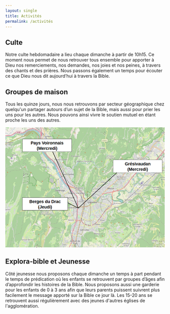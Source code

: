 ```yaml
---
layout: single
title: Activités
permalink: /activités
---
```


## Culte

Notre culte hebdomadaire a lieu chaque dimanche à partir de 10h15. Ce moment nous permet de nous retrouver tous ensemble pour apporter à Dieu nos remerciements, nos demandes, nos joies et nos peines, à travers des chants et des prières.
Nous passons également un temps pour écouter ce que Dieu nous dit aujourd’hui à travers la Bible.

## Groupes de maison

Tous les quinze jours, nous nous retrouvons par secteur géographique chez quelqu'un partager autours d’un sujet de la Bible, mais aussi pour prier les uns pour les autres. Nous pouvons ainsi vivre le soutien mutuel en étant proche les uns des autres.

![image info](./images/gbm.png)

## Explora-bible et Jeunesse

Côté jeunesse nous proposons chaque dimanche un temps à part pendant le temps de prédication où les enfants se retrouvent par groupes d’âges afin d’approfondir les histoires de la Bible.
Nous proposons aussi une garderie pour les enfants de 0 à 3 ans afin que leurs parents puissent suivrent plus facilement le message apporté sur la Bible ce jour là.
Les 15-20 ans se retrouvent aussi régulièrement avec des jeunes d'autres églises de l'agglomération.
